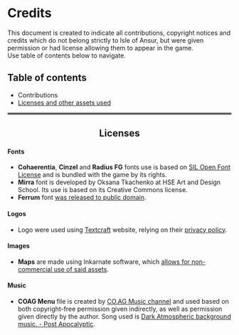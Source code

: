 # Credits
This document is created to indicate all contributions, copyright notices and credits
which do not belong strictly to Isle of Ansur, but were given permission or had license
allowing them to appear in the game.  
Use table of contents below to navigate.

## Table of contents
- Contributions
- [Licenses and other assets used](credits.md#centerlicensescenter)

<hr style="border:2px solid gray">

## <center>Licenses</center>
#### Fonts
- **Cohaerentia**, **Cinzel** and **Radius FG** fonts use is based on [SIL Open Font License](http://scripts.sil.org/OFL) and is bundled with the game by its rights.
- **Mirra** font is developed by Oksana Tkachenko at HSE Art and Design School. Its use is based on its Creative Commons license.
- **Ferrum** font [was released to public domain](https://www.1001fonts.com/ferrum-font.html).

#### Logos
- Logo were used using [Textcraft](https://textcraft.net/) website, relying on their [privacy policy](https://textcraft.net/terms.php).

#### Images
- **Maps** are made using Inkarnate software, which [allows for non-commercial use of said assets](https://inkarnate.s3.amazonaws.com/inkarnate-terms-of-use-june-2020.pdf).

#### Music
- **COAG Menu** file is created by [CO.AG Music channel](https://www.youtube.com/channel/UCcavSftXHgxLBWwLDm_bNvA)
  and used based on both copyright-free permission given indirectly, as well as permission
  given directly by the author. Song used is [Dark Atmospheric background music. - Post Apocalyptic](https://youtu.be/4l_PxLFbdHQ).
